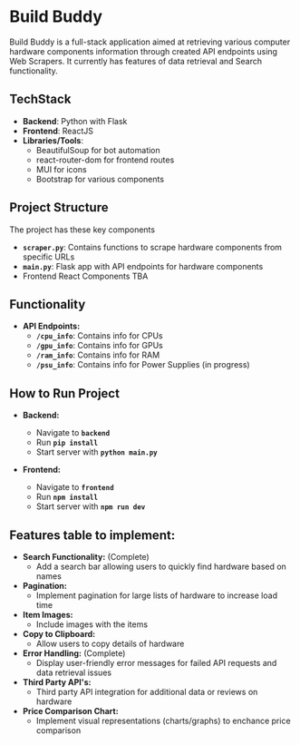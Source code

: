 # Build Buddy

Build Buddy is a full-stack application aimed at retrieving various computer hardware components information through created API endpoints using Web Scrapers. It currently has features of data retrieval and Search functionality.

## TechStack
- __Backend__: Python with Flask
- __Frontend__: ReactJS
- __Libraries/Tools__:
    - BeautifulSoup for bot automation
    - react-router-dom for frontend routes
    - MUI for icons
    - Bootstrap for various components

## Project Structure
The project has these key components
- __`scraper.py`__: Contains functions to scrape hardware components from specific URLs
- __`main.py`__: Flask app with API endpoints for hardware components
- Frontend React Components TBA

## Functionality
- __API Endpoints:__
    - __`/cpu_info`__: Contains info for CPUs
    - __`/gpu_info`__: Contains info for GPUs
    - __`/ram_info`__: Contains info for RAM
    - __`/psu_info`__: Contains info for Power Supplies (in progress)
 
## How to Run Project
- __Backend:__
    - Navigate to __`backend`__
    - Run __`pip install`__
    - Start server with __`python main.py`__

- __Frontend:__
    - Navigate to __`frontend`__
    - Run __`npm install`__
    - Start server with __`npm run dev`__

## Features table to implement:
- __Search Functionality:__ (Complete)
    - Add a search bar allowing users to quickly find hardware based on names
- __Pagination:__
    - Implement pagination for large lists of hardware to increase load time
- __Item Images:__
    - Include images with the items
- __Copy to Clipboard:__
    - Allow users to copy details of hardware
- __Error Handling:__ (Complete)
    - Display user-friendly error messages for failed API requests and data retrieval issues
- __Third Party API's:__
    - Third party API integration for additional data or reviews on hardware
- __Price Comparison Chart:__
    - Implement visual representations (charts/graphs) to enchance price comparison
